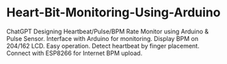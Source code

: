 # Heart-Bit-Monitoring-Using-Arduino
 ChatGPT Designing Heartbeat/Pulse/BPM Rate Monitor using Arduino &amp; Pulse Sensor. Interface with Arduino for monitoring. Display BPM on 204/162 LCD. Easy operation. Detect heartbeat by finger placement. Connect with ESP8266 for Internet BPM upload.
